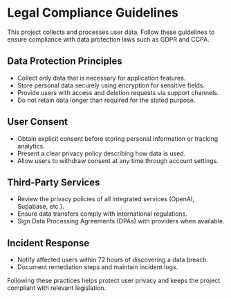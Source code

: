 # Legal Compliance Guidelines

This project collects and processes user data. Follow these guidelines to ensure compliance with data protection laws such as GDPR and CCPA.

## Data Protection Principles
- Collect only data that is necessary for application features.
- Store personal data securely using encryption for sensitive fields.
- Provide users with access and deletion requests via support channels.
- Do not retain data longer than required for the stated purpose.

## User Consent
- Obtain explicit consent before storing personal information or tracking analytics.
- Present a clear privacy policy describing how data is used.
- Allow users to withdraw consent at any time through account settings.

## Third-Party Services
- Review the privacy policies of all integrated services (OpenAI, Supabase, etc.).
- Ensure data transfers comply with international regulations.
- Sign Data Processing Agreements (DPAs) with providers when available.

## Incident Response
- Notify affected users within 72 hours of discovering a data breach.
- Document remediation steps and maintain incident logs.

Following these practices helps protect user privacy and keeps the project compliant with relevant legislation.

